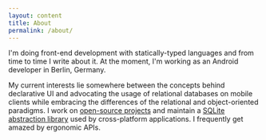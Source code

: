 ```yaml
---
layout: content
title: About
permalink: /about/
---
```

I'm doing front-end development with statically-typed languages and from time to time I write about it.
At the moment, I'm working as an Android developer in Berlin, Germany.

My current interests lie somewhere between the concepts behind declarative UI and advocating the usage of relational databases on mobile clients while embracing the differences of the relational and object-oriented paradigms.
I work on [open-source projects](https://github.com/vitusortner) and maintain a [SQLite abstraction library](https://github.com/vitusortner/floor) used by cross-platform applications.
I frequently get amazed by ergonomic APIs.
